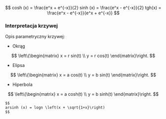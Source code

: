 $$
cosh (x) = \frac{e^x + e^{-x}}{2}
sinh (x) = \frac{e^x - e^{-x}}{2}
tgh(x) = \frac{e^x - e^{-x}}{e^x + e^{-x}}
$$

### Interpretacja krzywej

Opis parametryczny krzywej:
- Okrąg

$$
\left\{\begin{matrix}
x = r sin(t) \\
y = r cos(t) 
\end{matrix}\right.
$$

- Elipsa

$$
\left\{\begin{matrix}
x = a cos(t) \\
y = b sin(t)
\end{matrix}\right.
$$

- Hiperbola

$$
\left\{\begin{matrix}
x = a cosh(t) \\
y = b sinh(t)
\end{matrix}\right.
$$

```{note}
$$
arsinh (x) = logn \left(x + \sqrt{1+x}\right)
$$
